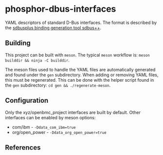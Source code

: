 # phosphor-dbus-interfaces
YAML descriptors of standard D-Bus interfaces.
The format is described by the [sdbusplus binding generation tool sdbus++][].

## Building

This project can be built with `meson`.  The typical `meson` workflow is:
`meson builddir && ninja -C builddir`.

The meson files used to handle the YAML files are automatically generated
and found under the `gen` subdirectory.  When adding or removing YAML files,
this must be regenerated.  This can be done with the helper script found
in the `gen` subdirectory: `cd gen && ./regenerate-meson`.

## Configuration

Only the xyz/openbmc_project interfaces are built by default.  Other interfaces
can be enabled by meson options:

- com/ibm - `-Ddata_com_ibm=true`
- org/open_power - `-Ddata_org_open_power=true`

## References

[sdbusplus binding generation tool sdbus++]: https://github.com/openbmc/sdbusplus/blob/master/README.md#binding-generation-tool
